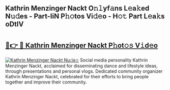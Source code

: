 ## Kathrin Menzinger Nackt O𝚗𝚕yf𝚊ns L𝚎a𝚔ed N𝚞𝚍es - Part-IiN P𝚑𝚘tos Vi𝚍𝚎o - H𝚘𝚝 Part L𝚎a𝚔s oDtIV

# <h2><a href="http://kf2v4b.oniu.top/?m=Kathrin+Menzinger+Nackt">🔗👉 🔴 Kathrin Menzinger Nackt P𝚑ot𝚘𝚜 V𝚒d𝚎o</a></h2>

[![Kathrin Menzinger Nackt Nu𝚍e𝚜](https://i.imgur.com/0qMVB7G.gif)](http://kf2v4b.oniu.top/?m=Kathrin+Menzinger+Nackt)
Social media personality Kathrin Menzinger Nackt, acclaimed for disseminating dance and lifestyle ideas, through presentations and personal vlogs. Dedicated community organizer Kathrin Menzinger Nackt, celebrated for their efforts to bring people together and improve their community.  
